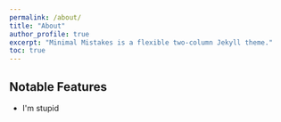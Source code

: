 ```yaml
---
permalink: /about/
title: "About"
author_profile: true
excerpt: "Minimal Mistakes is a flexible two-column Jekyll theme."
toc: true
---
```

## Notable Features
 - I'm stupid
